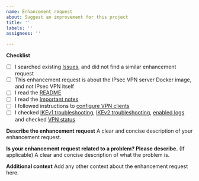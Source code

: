 ```yaml
---
name: Enhancement request
about: Suggest an improvement for this project
title: ''
labels: ''
assignees: ''

---
```


**Checklist**

- [ ] I searched existing [Issues](https://github.com/sbcarp/docker-ipsec-vpn-server/issues?q=is%3Aissue), and did not find a similar enhancement request
- [ ] This enhancement request is about the IPsec VPN server Docker image, and not IPsec VPN itself
- [ ] I read the [README](https://github.com/sbcarp/docker-ipsec-vpn-server/blob/master/README.md)
- [ ] I read the [Important notes](https://github.com/sbcarp/docker-ipsec-vpn-server/blob/master/README.md#important-notes)
- [ ] I followed instructions to [configure VPN clients](https://github.com/sbcarp/docker-ipsec-vpn-server/blob/master/README.md#next-steps)
- [ ] I checked [IKEv1 troubleshooting](https://github.com/sbcarp/setup-ipsec-vpn/blob/master/docs/clients.md#ikev1-troubleshooting), [IKEv2 troubleshooting](https://github.com/sbcarp/setup-ipsec-vpn/blob/master/docs/ikev2-howto.md#ikev2-troubleshooting), [enabled logs](https://github.com/sbcarp/docker-ipsec-vpn-server/blob/master/docs/advanced-usage.md#enable-libreswan-logs) and checked [VPN status](https://github.com/sbcarp/setup-ipsec-vpn/blob/master/docs/clients.md#check-logs-and-vpn-status)

**Describe the enhancement request**
A clear and concise description of your enhancement request.

**Is your enhancement request related to a problem? Please describe.**
(If applicable) A clear and concise description of what the problem is.

**Additional context**
Add any other context about the enhancement request here.
